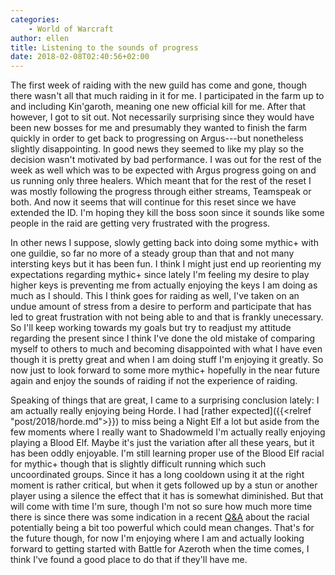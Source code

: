 ```yaml
---
categories:
    - World of Warcraft
author: ellen
title: Listening to the sounds of progress
date: 2018-02-08T02:40:56+02:00
---
```


The first week of raiding with the new guild has come and gone, though there wasn't all that much raiding in it for me. I participated in the farm up to and including Kin'garoth, meaning one new official kill for me. After that however, I got to sit out. Not necessarily surprising since they would have been new bosses for me and presumably they wanted to finish the farm quickly in order to get back to progressing on Argus---but nonetheless slightly disappointing. In good news they seemed to like my play so the decision wasn't motivated by bad performance. I was out for the rest of the week as well which was to be expected with Argus progress going on and us running only three healers. Which meant that for the rest of the reset I was mostly following the progress through either streams, Teamspeak or both. And now it seems that will continue for this reset since we have extended the ID. I'm hoping they kill the boss soon since it sounds like some people in the raid are getting very frustrated with the progress.

In other news I suppose, slowly getting back into doing some mythic+ with one guildie, so far no more of a steady group than that and not many intersting keys but it has been fun. I think I might just end up reorienting my expectations regarding mythic+ since lately I'm feeling my desire to play higher keys is preventing me from actually enjoying the keys I am doing as much as I should. This I think goes for raiding as well, I've taken on an undue amount of stress from a desire to perform and participate that has led to great frustration with not being able to and that is frankly unecessary. So I'll keep working towards my goals but try to readjust my attitude regarding the present since I think I've done the old mistake of comparing myself to others to much and becoming disappointed with what I have even though it is pretty great and when I am doing stuff I'm enjoying it greatly. So now just to look forward to some more mythic+ hopefully in the near future again and enjoy the sounds of raiding if not the experience of raiding.

Speaking of things that are great, I came to a surprising conclusion lately: I am actually really enjoying being Horde. I had [rather expected]({{<relref "post/2018/horde.md">}}) to miss being a Night Elf a lot but aside from the few moments where I really want to Shadowmeld I'm actually really enjoying playing a Blood Elf. Maybe it's just the variation after all these years, but it has been oddly enjoyable. I'm still learning proper use of the Blood Elf racial for mythic+ though that is slightly difficult running which such uncoordinated groups. Since it has a long cooldown using it at the right moment is rather critical, but when it gets followed up by a stun or another player using a silence the effect that it has is somewhat diminished. But that will come with time I'm sure, though I'm not so sure how much more time there is since there was some indication in a recent [Q&A](https://www.youtube.com/watch?v=cDnzdzL2iyU) about the racial potentially being a bit too powerful which could mean changes. That's for the future though, for now I'm enjoying where I am and actually looking forward to getting started with Battle for Azeroth when the time comes, I think I've found a good place to do that if they'll have me.